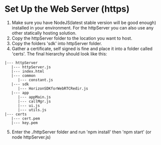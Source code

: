 # Set Up the Web Server (https)

1. Make sure you have NodeJS(latest stable version will be good enough) installed in your environment. For the httpServer you can also use any other statically hosting solution.
2. Copy the httpServer folder to the location you want to host.
3. Copy the folders 'sdk' into httpServer folder.
4. Gather a certificate, self signed is fine and place it into a folder called 'certs'. The final hierarchy should look like this:
```
|--- httpServer
   |--- httpServer.js
   |--- index.html
   |--- common
      |--- constant.js
   |--- sdk
      |--- HorizonSDKforWebRTCRedir.js
   |--- app
      |--- appMain.js
      |--- callMgr.js
      |--- ui.js
      |--- utils.js
|--- certs
   |--- cert.pem
   |--- key.pem
```
5. Enter the ./httpServer folder and run 'npm install' then 'npm start' (or node httpServer.js)
